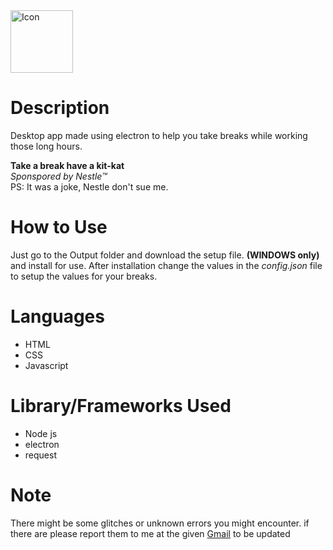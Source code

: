 <img src="public/logo.ico" alt="Icon" width=100px>

# Description
Desktop app made using electron to help you take breaks while working those long hours.

__Take a break have a kit-kat__\
_Sponspored by Nestle&trade;_\
PS: It was a joke, Nestle don't sue me.

# How to Use
Just go to the Output folder and download the setup file. __(WINDOWS only)__ and install for use.
After installation change the values in the _config.json_ file to setup the values for your breaks.

# Languages
* HTML
* CSS
* Javascript

# Library/Frameworks Used
* Node js
* electron
* request

# Note
There might be some glitches or unknown errors you might encounter.
if there are please report them to me at the given <a href = "mailto: prananshsingh@gmail.com" target="_blank">Gmail</a> to be updated
